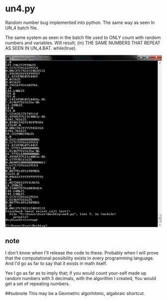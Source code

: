 # un4.py
Random number bug implemented into python. The same way as seen In UN_4 batch file.

The same system as seen in the batch file used to ONLY count with random numbers and variables.
Will result; (in) THE SAME NUMBERS THAT REPEAT AS SEEN IN UN_4.BAT. while(true).

![SIMILARITY](https://github.com/V3RDAD/un4.py/blob/main/un4python.PNG)

## note
I don't know when I'll release the code to these. 
Probably when I will prove that the computational possibility exists in every programming language.
And I'd go as far to say that it exists in math itself.

Yes I go as far as to imply that;
if you would count your-self made up random numbers with 5 decimals,
with the algorithm I created, You would get a set of repeating numbers.

##subnote
This may be a Geometric algorhitmic, algabraic shortcut.
